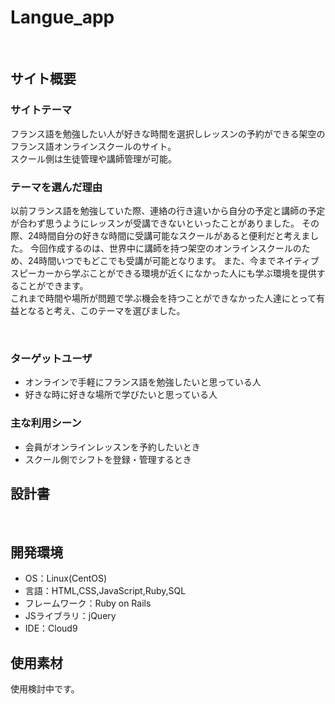 # Langue_app
​
## サイト概要
### サイトテーマ
フランス語を勉強したい人が好きな時間を選択しレッスンの予約ができる架空のフランス語オンラインスクールのサイト。<br>
スクール側は生徒管理や講師管理が可能。
​
### テーマを選んだ理由
以前フランス語を勉強していた際、連絡の行き違いから自分の予定と講師の予定が合わず思うようにレッスンが受講できないといったことがありました。
その際、24時間自分の好きな時間に受講可能なスクールがあると便利だと考えました。
今回作成するのは、世界中に講師を持つ架空のオンラインスクールのため、24時間いつでもどこでも受講が可能となります。
また、今までネイティブスピーカーから学ぶことができる環境が近くになかった人にも学ぶ環境を提供することができます。<br>
これまで時間や場所が問題で学ぶ機会を持つことができなかった人達にとって有益となると考え、このテーマを選びました。

​
### ターゲットユーザ
* オンラインで手軽にフランス語を勉強したいと思っている人
* 好きな時に好きな場所で学びたいと思っている人
​

### 主な利用シーン
* 会員がオンラインレッスンを予約したいとき
* スクール側でシフトを登録・管理するとき
​

## 設計書
<!--テーマを設定・提出する時点では不要です-->
​

## 開発環境
- OS：Linux(CentOS)
- 言語：HTML,CSS,JavaScript,Ruby,SQL
- フレームワーク：Ruby on Rails
- JSライブラリ：jQuery
- IDE：Cloud9
​

## 使用素材
使用検討中です。
<!--- 外部サービスの画像素材・音声素材を使用した場合は、必ずサービス名とURLを明記してください。-->
<!--- アプリケーションの実装に使用したgem/bootstrapのリファレンスなどの記載は不要です。-->
<!--- 使用しない場合は、使用素材の項目をREADMEから削除してください。-->